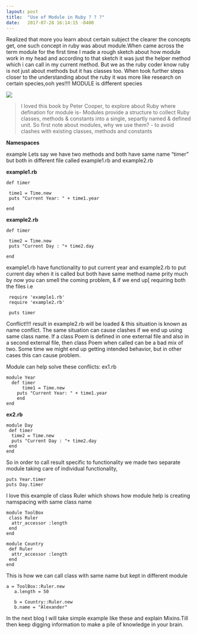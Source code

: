 ```yaml
---
layout: post
title:  "Use of Module in Ruby ? ? ?"
date:   2017-07-28 16:14:15 -0400
---
```




Realized that more you learn about certain subject the clearer the concepts get, one such concept in ruby was about module.When came across the term module for the first time I made a rough sketch about how module work in my head and according to that sketch it was just the helper method which i can call in my current method. But we as the ruby coder know ruby is not just about methods but it has classes too. When took further steps closer to the understanding about the ruby it was more like research on certain species,ooh yes!!!! MODULE is different species

![](https://media.giphy.com/media/12M5oHBISJLdUA/giphy.gif)



> I loved this book by Peter Cooper, to explore about Ruby where defination for module is- Modules provide a structure to collect Ruby classes, methods & constants into a single, separtly named & defined unit.
> So first note about modules, why we use them? - to avoid clashes with existing classes, methods and constants

**Namespaces**

example Lets say we have two methods and both have same name “timer” but both in different file called example1.rb and example2.rb

**example1.rb**

```
def timer

 time1 = Time.new
 puts "Current Year: " + time1.year

end 
```

**example2.rb**

```
def timer

 time2 = Time.new
 puts "Current Day : "+ time2.day

end 
```

example1.rb have functionality to put current year and example2.rb to put current day when it is called but both have same method name prity much by now you can smell the coming problem, & if we end up[ requiring both the files i.e

```
 require 'example1.rb'
 require 'example2.rb'

 puts timer
```

Conflict!!!! result in example2.rb will be loaded & this situation is known as name conflict. The same situation can cause clashes if we end up using same class name. If a class Poem is defined in one external file and also in a second external file, then class Poem when called can be a bad mix of two. Some time we might end up getting intended behavior, but in other cases this can cause problem.

Module can help solve these conflicts: ex1.rb

```
module Year
  def timer
	  time1 = Time.new
    puts "Current Year: " + time1.year
	end 
end 
```

**ex2.rb**

```
module Day
 def timer
  time2 = Time.new
  puts "Current Day : "+ time2.day
 end 
end 
```

So in order to call result specific to functionality we made two separate module taking care of individual functionality,

```
puts Year.timer
puts Day.timer
```
I love this example of class Ruler which shows how module help is creating namspacing with same class name

```
module ToolBox
 class Ruler
  attr_accessor :length
 end
end
```

```
module Country 
 def Ruler
  attr_accessor :length
 end 
end 
```

This is how we can call class with same name but kept in different module

  ```
 a = ToolBox::Ruler.new
	 a.length = 50
	 
	 b = Country::Ruler.new
	 b.name = "Alexander"		
```				
							
In the next blog I will take simple example like these and explain Mixins.Till then keep digging information to make a pile of knowledge in your brain.


